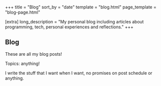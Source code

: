 +++
title = "Blog"
sort_by = "date"
template = "blog.html"
page_template = "blog-page.html"

[extra]
long_description = "My personal blog including articles about programming, tech, personal experiences and reflections."
+++

## Blog

These are all my blog posts!

Topics: anything!

I write the stuff that I want when I want, no promises on post schedule or anything.
